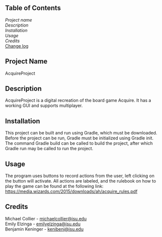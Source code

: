 ## Table of Contents
*Project name*\
*Description*\
*Installation*\
*Usage*\
*Credits*\
[Change log](CHANGELOG.md)
## Project Name
AcquireProject
## Description
AcquireProject is a digital recreation of the board game Acquire. It has a working GUI and supports multiplayer.
## Installation
This project can be built and run using Gradle, which must be downloaded. Before the project can be run, Gradle must be initialized using Gradle init.
The command Gradle build can be called to build the project, after which Gradle run may be called to run the project.
## Usage
The program uses buttons to record actions from the user, left clicking on the button will activate. All actions are labeled, and the rulebook on how to play the game can be found at the following link: https://media.wizards.com/2015/downloads/ah/acquire_rules.pdf
## Credits
Michael Collier - michaelcollier@isu.edu\
Emily Elzinga - emilyelzinga@isu.edu\
Benjamin Keninger - kenibenj@isu.edu
